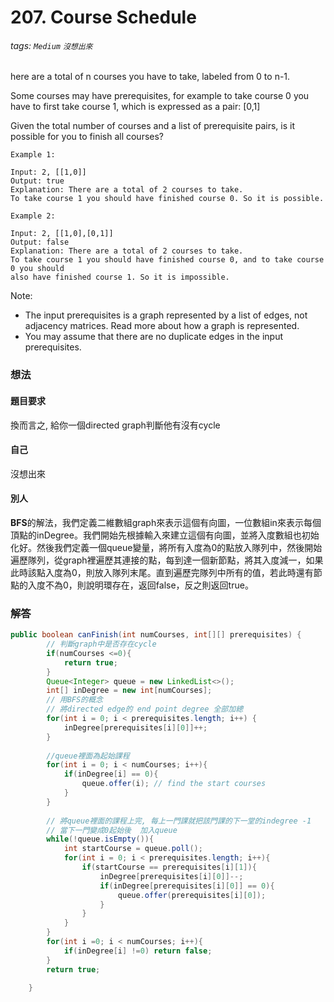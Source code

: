 # 207. Course Schedule
###### tags: `Medium` `沒想出來`
here are a total of n courses you have to take, labeled from 0 to n-1.

Some courses may have prerequisites, for example to take course 0 you have to first take course 1, which is expressed as a pair: [0,1]

Given the total number of courses and a list of prerequisite pairs, is it possible for you to finish all courses?
```
Example 1:

Input: 2, [[1,0]] 
Output: true
Explanation: There are a total of 2 courses to take. 
To take course 1 you should have finished course 0. So it is possible.
```
```
Example 2:

Input: 2, [[1,0],[0,1]]
Output: false
Explanation: There are a total of 2 courses to take. 
To take course 1 you should have finished course 0, and to take course 0 you should
also have finished course 1. So it is impossible.
```
Note:

- The input prerequisites is a graph represented by a list of edges, not adjacency matrices. Read more about how a graph is represented.
- You may assume that there are no duplicate edges in the input prerequisites.


### 想法
#### 題目要求
換而言之, 給你一個directed graph判斷他有沒有cycle

#### 自己
沒想出來



#### 別人
**BFS**的解法，我們定義二維數組graph來表示這個有向圖，一位數組in來表示每個頂點的inDegree。我們開始先根據輸入來建立這個有向圖，並將入度數組也初始化好。然後我們定義一個queue變量，將所有入度為0的點放入隊列中，然後開始遍歷隊列，從graph裡遍歷其連接的點，每到達一個新節點，將其入度減一，如果此時該點入度為0，則放入隊列末尾。直到遍歷完隊列中所有的值，若此時還有節點的入度不為0，則說明環存在，返回false，反之則返回true。

### 解答 

```java
public boolean canFinish(int numCourses, int[][] prerequisites) {
        // 判斷graph中是否存在cycle
        if(numCourses <=0){
            return true;
        }
        Queue<Integer> queue = new LinkedList<>();
        int[] inDegree = new int[numCourses];
        // 用BFS的概念
        // 將directed edge的 end point degree 全部加總
        for(int i = 0; i < prerequisites.length; i++) {
            inDegree[prerequisites[i][0]]++;
        }
        
        //queue裡面為起始課程
        for(int i = 0; i < numCourses; i++){
        	if(inDegree[i] == 0){
        		queue.offer(i); // find the start courses
        	}
        }
        
        // 將queue裡面的課程上完, 每上一門課就把該門課的下一堂的indegree -1
        // 當下一門變成0起始後  加入queue
        while(!queue.isEmpty()){
        	int startCourse = queue.poll();
        	for(int i = 0; i < prerequisites.length; i++){
        		if(startCourse == prerequisites[i][1]){
                    inDegree[prerequisites[i][0]]--;
        			if(inDegree[prerequisites[i][0]] == 0){
                        queue.offer(prerequisites[i][0]);
                    }
        		}
        	}
        }
        for(int i =0; i < numCourses; i++){
        	if(inDegree[i] !=0) return false;
        }
        return true;
        
    }
```
